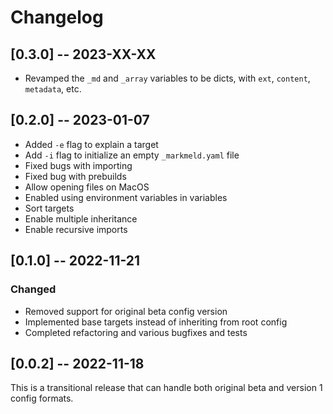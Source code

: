 # Changelog

## [0.3.0] -- 2023-XX-XX

- Revamped the `_md` and `_array` variables to be dicts, with `ext`, `content`, `metadata`, etc.

## [0.2.0] -- 2023-01-07

- Added `-e` flag to explain a target
- Add `-i` flag to initialize an empty `_markmeld.yaml` file
- Fixed bugs with importing
- Fixed bug with prebuilds
- Allow opening files on MacOS
- Enabled using environment variables in variables
- Sort targets
- Enable multiple inheritance
- Enable recursive imports

## [0.1.0] -- 2022-11-21

### Changed

- Removed support for original beta config version
- Implemented base targets instead of inheriting from root config
- Completed refactoring and various bugfixes and tests

## [0.0.2] -- 2022-11-18

This is a transitional release that can handle both original beta and version 1 config formats.


